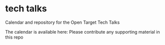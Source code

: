 # tech talks
Calendar and repository for the Open Target Tech Talks

The calendar is available here:
Please contribute any supporting material in this repo
